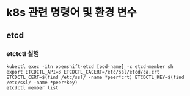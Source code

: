 # k8s 관련 명령어 및 환경 변수

## etcd

### etctctl 실행

```shell
kubectl exec -itn openshift-etcd [pod-name] -c etcd-member sh
export ETCDCTL_API=3 ETCDCTL_CACERT=/etc/ssl/etcd/ca.crt ETCDCTL_CERT=$(find /etc/ssl/ -name *peer*crt) ETCDCTL_KEY=$(find /etc/ssl/ -name *peer*key)
etcdctl member list
```
